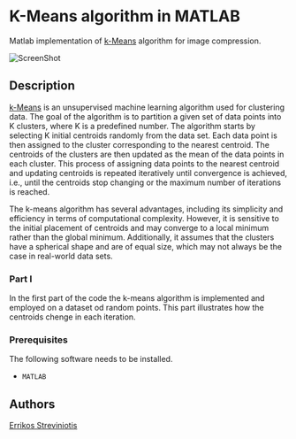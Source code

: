 # K-Means algorithm in MATLAB 
Matlab implementation of [k-Means](https://en.wikipedia.org/wiki/K-means_clustering) algorithm for image compression.

![ScreenShot](https://user-images.githubusercontent.com/128051856/227652826-ce7e61b1-c7fd-4e07-b559-717911b7fc39.png)

## Description
[k-Means](https://en.wikipedia.org/wiki/K-means_clustering) is an unsupervised machine learning algorithm used for clustering data. The goal of the algorithm is to partition a given set of data points into K clusters, where K is a predefined number. The algorithm starts by selecting K initial centroids randomly from the data set. Each data point is then assigned to the cluster corresponding to the nearest centroid. The centroids of the clusters are then updated as the mean of the data points in each cluster. This process of assigning data points to the nearest centroid and updating centroids is repeated iteratively until convergence is achieved, i.e., until the centroids stop changing or the maximum number of iterations is reached.

The k-means algorithm has several advantages, including its simplicity and efficiency in terms of computational complexity. However, it is sensitive to the initial placement of centroids and may converge to a local minimum rather than the global minimum. Additionally, it assumes that the clusters have a spherical shape and are of equal size, which may not always be the case in real-world data sets.

### Part I
In the first part of the code the k-means algorithm is implemented and employed on a dataset od random points. This part illustrates how the centroids chenge in each iteration.

### Prerequisites

The following software needs to be installed.

- ```MATLAB```

## Authors

[Errikos Streviniotis](https://www.linkedin.com/in/errikos-streviniotis/)
